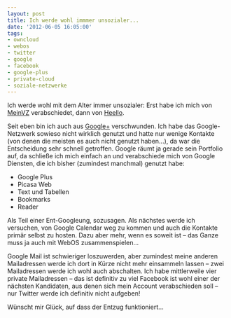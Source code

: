 ```yaml
---
layout: post
title: Ich werde wohl immmer unsozialer...
date: '2012-06-05 16:05:00'
tags:
- owncloud
- webos
- twitter
- google
- facebook
- google-plus
- private-cloud
- soziale-netzwerke
---
```


Ich werde wohl mit dem Alter immer unsozialer: Erst habe ich mich von <a href="http://www.meinvz.de" target="_blank">MeinVZ</a> verabschiedet, dann von <a href="http://www.heello.com" target="_blank">Heello</a>.

Seit eben bin ich auch aus <a href="http://plus.google.com" target="_blank">Google+</a> verschwunden. Ich habe das Google-Netzwerk sowieso nicht wirklich genutzt und hatte nur wenige Kontakte (von denen die meisten es auch nicht genutzt haben...), da war die Entscheidung sehr schnell getroffen. Google räumt ja gerade sein Portfolio auf, da schließe ich mich einfach an und verabschiede mich von Google Diensten, die ich bisher (zumindest manchmal) genutzt habe:

* Google Plus
* Picasa Web
* Text und Tabellen
* Bookmarks
* Reader

Als Teil einer Ent-Googleung, sozusagen. Als nächstes werde ich versuchen, von Google Calendar weg zu kommen und auch die Kontakte primär selbst zu hosten. Dazu aber mehr, wenn es soweit ist &#8211; das Ganze muss ja auch mit WebOS zusammenspielen&#8230;

Google Mail ist schwieriger loszuwerden, aber zumindest meine anderen Mailadressen werde ich dort in Kürze nicht mehr einsammeln lassen &#8211; zwei Mailadressen werde ich wohl auch abschalten. Ich habe mittlerweile vier private Mailadressen &#8211; das ist definitiv zu viel 
Facebook ist wohl einer der nächsten Kandidaten, aus denen sich mein Account verabschieden soll &#8211; nur Twitter werde ich definitiv nicht aufgeben!

Wünscht mir Glück, auf dass der Entzug funktioniert&#8230; 